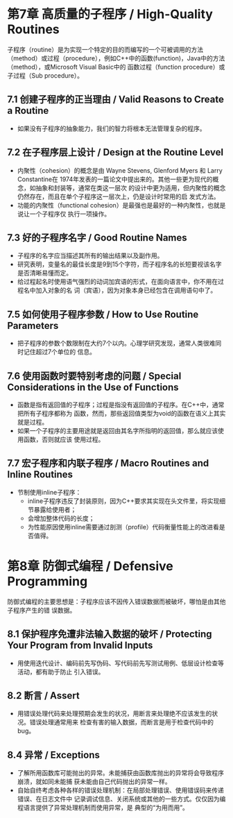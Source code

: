 # 第7章 高质量的子程序 / High-Quality Routines

子程序（routine）是为实现一个特定的目的而编写的一个可被调用的方法（method）或过程（procedure），例如C++中的函数(function)，Java中的方法（method），或Microsoft Visual Basic中的
函数过程（function procedure）或子过程（Sub procedure）。

## 7.1 创建子程序的正当理由 / Valid Reasons to Create a Routine

- 如果没有子程序的抽象能力，我们的智力将根本无法管理复杂的程序。

## 7.2 在子程序层上设计 / Design at the Routine Level

- 内聚性（cohesion）的概念是由 Wayne Stevens, Glenford Myers 和 Larry Constantine在
1974年发表的一篇论文中提出来的。其他一些更为现代的概念，如抽象和封装等，通常在类这一层次
的设计中更为适用，但内聚性的概念仍然存在，而且在单个子程序这一层次上，仍是设计时常用的启
发式方法。
- 功能的内聚性（functional cohesion）是最强也是最好的一种内聚性，也就是说让一个子程序仅
执行一项操作。

## 7.3 好的子程序名字 / Good Routine Names

- 子程序的名字应当描述其所有的输出结果以及副作用。
- 研究表明，变量名的最佳长度是9到15个字符，而子程序名的长短要视该名字是否清晰易懂而定。
- 给过程起名时使用语气强烈的动词加宾语的形式，在面向语言中，你不用在过程名中加入对象的名
词（宾语），因为对象本身已经包含在调用语句中了。

## 7.5 如何使用子程序参数 / How to Use Routine Parameters

- 把子程序的参数个数限制在大约7个以内。心理学研究发现，通常人类很难同时记住超过7个单位的
信息。

## 7.6 使用函数时要特别考虑的问题 / Special Considerations in the Use of Functions

- 函数是指有返回值的子程序；过程是指没有返回值的子程序。在C++中，通常把所有子程序都称为
函数，然而，那些返回值类型为void的函数在语义上其实就是过程。
- 如果一个子程序的主要用途就是返回由其名字所指明的返回值，那么就应该使用函数，否则就应该
使用过程。

## 7.7 宏子程序和内联子程序 / Macro Routines and Inline Routines

- 节制使用inline子程序：
  - inline子程序违反了封装原则，因为C++要求其实现在头文件里，将实现细节暴露给使用者；
  - 会增加整体代码的长度；
  - 为性能原因使用inline需要通过剖测（profile）代码衡量性能上的改进看是否值得。

# 第8章 防御式编程 / Defensive Programming

防御式编程的主要思想是：子程序应该不因传入错误数据而被破坏，哪怕是由其他子程序产生的错
误数据。

## 8.1 保护程序免遭非法输入数据的破坏 / Protecting Your Program from Invalid Inputs

- 用使用迭代设计、编码前先写伪码、写代码前先写测试用例、低层设计检查等活动，都有助于防止
引入错误。

## 8.2 断言 / Assert

- 用错误处理代码来处理预期会发生的状况，用断言来处理绝不应该发生的状况。错误处理通常用来
检查有害的输入数据，而断言是用于检查代码中的bug。

## 8.4 异常 / Exceptions

- 了解所用函数库可能抛出的异常。未能捕获由函数库抛出的异常将会导致程序崩溃，就如同未能捕
获未能由自己代码抛出的异常一样。
- 自始自终考虑各种各样的错误处理机制：在局部处理错误、使用错误码来传递错误、在日志文件中
记录调试信息、关闭系统或其他的一些方式。仅仅因为编程语言提供了异常处理机制而使用异常，是
典型的“为用而用”。
